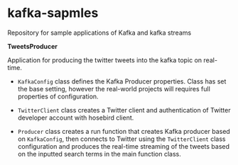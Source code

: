 # kafka-sapmles
Repository for sample applications of Kafka and kafka streams 

**TweetsProducer**

Application for producing the twitter tweets into the kafka topic on real-time.
- `KafkaConfig` class defines the Kafka Producer properties. Class has set the base setting, however the real-world projects will requires full properties of configuration.

- `TwitterClient` class creates a Twitter client and authentication of Twitter developer account with hosebird client.

- `Producer` class creates a run function that creates Kafka producer based on `KafkaConfig`, then connects to Twitter using the `TwitterClient` class configuration and produces the real-time streaming of the tweets based on the inputted search terms in the main function class. 



